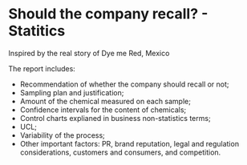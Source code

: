 # Should the company recall? - Statitics
Inspired by the real story of Dye me Red, Mexico

The report includes: 

- Recommendation of whether the company should recall or not;
- Sampling plan and justification;
- Amount of the chemical measured on each sample;
- Confidence intervals for the content of chemicals;
- Control charts explianed in business non-statistics terms;
- UCL;
- Variability of the process;
- Other important factors: PR, brand reputation, legal and regulation considerations, customers and consumers, and competition.
